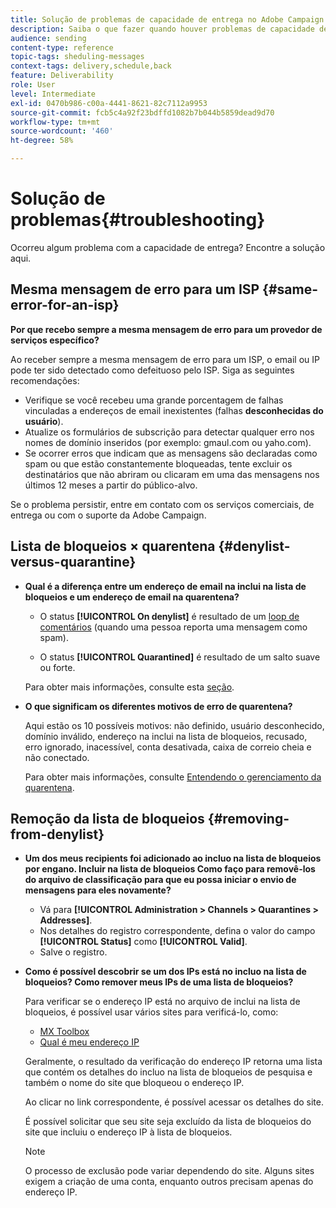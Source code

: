 ```yaml
---
title: Solução de problemas de capacidade de entrega no Adobe Campaign Standard
description: Saiba o que fazer quando houver problemas de capacidade de delivery com o Adobe Campaign Standard.
audience: sending
content-type: reference
topic-tags: sheduling-messages
context-tags: delivery,schedule,back
feature: Deliverability
role: User
level: Intermediate
exl-id: 0470b986-c00a-4441-8621-82c7112a9953
source-git-commit: fcb5c4a92f23bdffd1082b7b044b5859dead9d70
workflow-type: tm+mt
source-wordcount: '460'
ht-degree: 58%

---
```


# Solução de problemas{#troubleshooting}

Ocorreu algum problema com a capacidade de entrega? Encontre a solução aqui.

## Mesma mensagem de erro para um ISP {#same-error-for-an-isp}

**Por que recebo sempre a mesma mensagem de erro para um provedor de serviços específico?**

Ao receber sempre a mesma mensagem de erro para um ISP, o email ou IP pode ter sido detectado como defeituoso pelo ISP. Siga as seguintes recomendações:
* Verifique se você recebeu uma grande porcentagem de falhas vinculadas a endereços de email inexistentes (falhas **desconhecidas do usuário**).
* Atualize os formulários de subscrição para detectar qualquer erro nos nomes de domínio inseridos (por exemplo: gmaul.com ou yaho.com).
* Se ocorrer erros que indicam que as mensagens são declaradas como spam ou que estão constantemente bloqueadas, tente excluir os destinatários que não abriram ou clicaram em uma das mensagens nos últimos 12 meses a partir do público-alvo.

Se o problema persistir, entre em contato com os serviços comerciais, de entrega ou com o suporte da Adobe Campaign.

## Lista de bloqueios × quarentena {#denylist-versus-quarantine}

* **Qual é a diferença entre um endereço de email na inclui na lista de bloqueios e um endereço de email na quarentena?**

   * O status **[!UICONTROL On denylist]** é resultado de um [loop de comentários](https://experienceleague.adobe.com/docs/deliverability-learn/deliverability-best-practice-guide/transition-process/infrastructure.html?lang=pt-BR#feedback-loops) (quando uma pessoa reporta uma mensagem como spam).

   * O status **[!UICONTROL Quarantined]** é resultado de um salto suave ou forte.

  Para obter mais informações, consulte esta [seção](../../sending/using/understanding-quarantine-management.md#quarantine-vs-denylist).

* **O que significam os diferentes motivos de erro de quarentena?**

  Aqui estão os 10 possíveis motivos: não definido, usuário desconhecido, domínio inválido, endereço na inclui na lista de bloqueios, recusado, erro ignorado, inacessível, conta desativada, caixa de correio cheia e não conectado.

  Para obter mais informações, consulte [Entendendo o gerenciamento da quarentena](../../sending/using/understanding-quarantine-management.md).

## Remoção da lista de bloqueios {#removing-from-denylist}

* **Um dos meus recipients foi adicionado ao incluo na lista de bloqueios por engano. Incluir na lista de bloqueios Como faço para removê-los do arquivo de classificação para que eu possa iniciar o envio de mensagens para eles novamente?**

   * Vá para **[!UICONTROL Administration > Channels > Quarantines > Addresses]**.
   * Nos detalhes do registro correspondente, defina o valor do campo **[!UICONTROL Status]** como **[!UICONTROL Valid]**.
   * Salve o registro.

* **Como é possível descobrir se um dos IPs está no incluo na lista de bloqueios? Como remover meus IPs de uma lista de bloqueios?**

  Para verificar se o endereço IP está no arquivo de inclui na lista de bloqueios, é possível usar vários sites para verificá-lo, como:
   * [MX Toolbox](https://mxtoolbox.com/)
   * [Qual é meu endereço IP](https://whatismyipaddress.com)

  Geralmente, o resultado da verificação do endereço IP retorna uma lista que contém os detalhes do incluo na lista de bloqueios de pesquisa e também o nome do site que bloqueou o endereço IP.

  Ao clicar no link correspondente, é possível acessar os detalhes do site.

  É possível solicitar que seu site seja excluído da lista de bloqueios do site que incluiu o endereço IP à lista de bloqueios.

  >[!NOTE]
  >
  >O processo de exclusão pode variar dependendo do site. Alguns sites exigem a criação de uma conta, enquanto outros precisam apenas do endereço IP.
